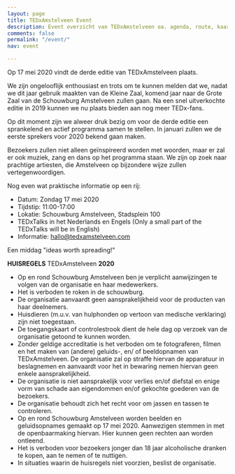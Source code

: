 ```yaml
---
layout: page
title: TEDxAmstelveen Event
description: Event overzicht van TEDxAmstelveen oa. agenda, route, kaartverkoop...
comments: false
permalink: "/event/"
nav: event

---
```

Op 17 mei 2020 vindt de derde editie van <span class="redx">TEDxAmstelveen</span> plaats.

We zijn ongelooflijk enthousiast en trots om te kunnen melden dat we, nadat we dit jaar gebruik maakten van de Kleine Zaal, komend jaar naar de Grote Zaal van de Schouwburg Amstelveen zullen gaan. Na een snel uitverkochte editie in 2019 kunnen we nu plaats bieden aan nog meer TEDx-fans.

Op dit moment zijn we alweer druk bezig om voor de derde editie een sprankelend en actief programma samen te stellen. In januari zullen we de eerste sprekers voor 2020 bekend gaan maken. 

Bezoekers zullen niet alleen geïnspireerd worden met woorden, maar er zal er ook muziek, zang en dans op het programma staan. We zijn op zoek naar prachtige artiesten, die Amstelveen op bijzondere wijze zullen vertegenwoordigen.

Nog even wat praktische informatie op een rij:

* Datum: <span class="redx">Zondag 17 mei 2020</span>
* Tijdstip: 11:00-17:00
* Lokatie: Schouwburg Amstelveen, Stadsplein 100
* TEDxTalks in het Nederlands en Engels (Only a small part of the TEDxTalks will be in English)
* Informatie: hallo@tedxamstelveen.com

Een middag <span class="redx">"ideas worth spreading!"</span>

**HUISREGELS** <span class="redx">TEDxAmstelveen</span> **2020**

* Op en rond Schouwburg Amstelveen ben je verplicht aanwijzingen te volgen van de organisatie en haar medewerkers.
* Het is verboden te roken in de schouwburg.
* De organisatie aanvaardt geen aansprakelijkheid voor de producten van haar deelnemers.
* Huisdieren (m.u.v. van hulphonden op vertoon van medische verklaring) zijn niet toegestaan.
* De toegangskaart of controlestrook dient de hele dag op verzoek van de organisatie getoond te kunnen worden.
* Zonder geldige accreditatie is het verboden om te fotograferen, filmen en het maken van (andere) geluids-, en/ of beeldopnamen van TEDxAmstelveen. De organisatie zal op straffe hiervan de apparatuur in beslagnemen en aanvaardt voor het in bewaring nemen hiervan geen enkele aansprakelijkheid.
* De organisatie is niet aansprakelijk voor verlies en/of diefstal en enige vorm van schade aan eigendommen en/of gekochte goederen van de bezoekers.
* De organisatie behoudt zich het recht voor om jassen en tassen te controleren.
* Op en rond Schouwburg Amstelveen worden beelden en geluidsopnames gemaakt op 17 mei 2020. Aanwezigen stemmen in met de openbaarmaking hiervan. Hier kunnen geen rechten aan worden ontleend.
* Het is verboden voor bezoekers jonger dan 18 jaar alcoholische dranken te kopen, aan te nemen of te nuttigen.
* In situaties waarin de huisregels niet voorzien, beslist de organisatie.